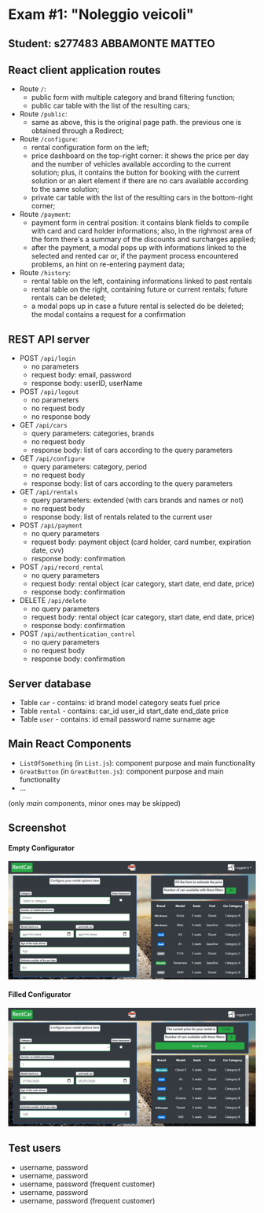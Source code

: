 # Exam #1: "Noleggio veicoli"
## Student: s277483 ABBAMONTE MATTEO 

## React client application routes

- Route `/`:
  * public form with multiple category and brand filtering function;
  * public car table with the list of the resulting cars;
- Route `/public`:
  * same as above, this is the original page path. the previous one is obtained through a Redirect;
- Route `/configure`: 
  * rental configuration form on the left;
  * price dashboard on the top-right corner: it shows the price per day and the number of vehicles available according to the current solution; plus, it contains the button for booking with the current solution or an alert element if there are no cars available according to the same solution;
  * private car table with the list of the resulting cars in the bottom-right corner;
- Route `/payment`:
  * payment form in central position: it contains blank fields to compile with card and card holder informations; also, in the righmost area of the form there's a summary of the discounts and surcharges applied;
  * after the payment, a modal pops up with informations linked to the selected and rented car or, if the payment process encountered problems, an hint on re-entering payment data;
- Route `/history`: 
  * rental table on the left, containing informations linked to past rentals
  * rental table on the right, containing future or current rentals; future rentals can be deleted;
  * a modal pops up in case a future rental is selected do be deleted; the modal contains a request for a confirmation

## REST API server

- POST `/api/login`
  - no parameters
  - request body: email, password
  - response body: userID, userName
- POST `/api/logout`
  - no parameters
  - no request body
  - no response body
- GET `/api/cars`
  - query parameters: categories, brands
  - no request body
  - response body: list of cars according to the query parameters
- GET `/api/configure`
  - query parameters: category, period
  - no request body
  - response body: list of cars according to the query parameters
- GET `/api/rentals`
  - query parameters: extended (with cars brands and names or not)
  - no request body
  - response body: list of rentals related to the current user
- POST `/api/payment`
  - no query parameters
  - request body: payment object (card holder, card number, expiration date, cvv)
  - response body: confirmation
- POST `/api/record_rental`
  - no query parameters
  - request body: rental object (car category, start date, end date, price)
  - response body: confirmation
- DELETE `/api/delete`
  - no query parameters
  - request body: rental object (car category, start date, end date, price)
  - response body: confirmation
- POST `/api/authentication_control`
  - no query parameters
  - no request body
  - response body: confirmation


## Server database

- Table `car` - contains: id brand model category seats fuel price
- Table `rental` - contains: car_id user_id start_date end_date price
- Table `user` - contains: id email password name surname age

## Main React Components

- `ListOfSomething` (in `List.js`): component purpose and main functionality
- `GreatButton` (in `GreatButton.js`): component purpose and main functionality
- ...

(only _main_ components, minor ones may be skipped)

## Screenshot

#### Empty Configurator
![Empty Configurator Screenshot](./img/emptyConfigurator.jpg)

#### Filled Configurator
![Filled Configurator Screenshot](./img/filledConfigurator.jpg)

## Test users

* username, password
* username, password
* username, password (frequent customer)
* username, password
* username, password (frequent customer)
